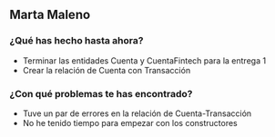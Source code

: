 ## Marta Maleno
### ¿Qué has hecho hasta ahora?
- Terminar las entidades Cuenta y CuentaFintech para la entrega 1
- Crear la relación de Cuenta con Transacción
### ¿Con qué problemas te has encontrado?
- Tuve un par de errores en la relación de Cuenta-Transacción
- No he tenido tiempo para empezar con los constructores
<br><br>

